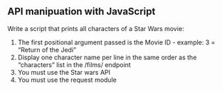 ## API manipuation with JavaScript

Write a script that prints all characters of a Star Wars movie:
1) The first positional argument passed is the Movie ID - example: 3 = “Return of the Jedi”
1) Display one character name per line in the same order as the “characters” list in the /films/ endpoint
1) You must use the Star wars API
1) You must use the request module